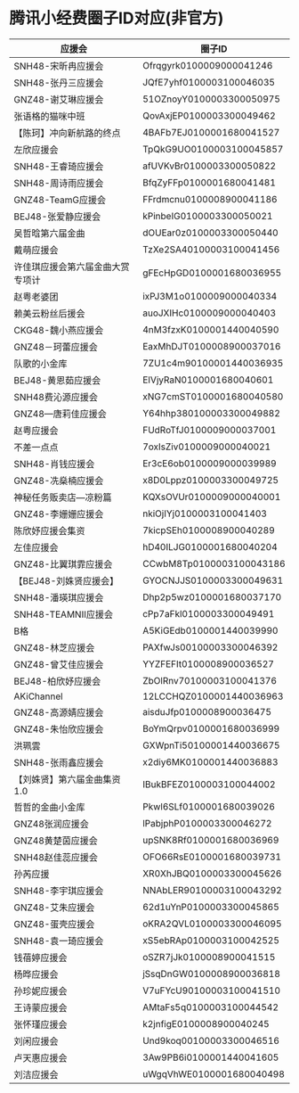 # 腾讯小经费圈子ID对应(非官方)

应援会 | 圈子ID
------------ | -------------
SNH48-宋昕冉应援会 | Ofrqgyrk0100009000041246
SNH48-张丹三应援会 | JQfE7yhf0100003100046035
GNZ48-谢艾琳应援会 | 51OZnoyY0100003300050975
张语格的猫咪中班 | QovAxjEP0100003300049462
【陈珂】冲向新航路的终点 | 4BAFb7EJ0100001680041527
左欣应援会 | TpQkG9UO0100003100045857
SNH48-王睿琦应援会 | afUVKvBr0100003300050822
SNH48-周诗雨应援会 | BfqZyFFp0100001680041481
GNZ48-TeamG应援会 | FFrdmcnu0100008900041186
BEJ48-张爱静应援会 | kPinbeIG0100003300050021
吴哲晗第六届金曲 | dOUEar0z0100003300050440
戴萌应援会 | TzXe2SA40100003100041456
许佳琪应援会第六届金曲大赏专项计 | gFEcHpGD0100001680036955
赵粤老婆团 | ixPJ3M1o0100009000040334
赖美云粉丝后援会 | auoJXIHc0100009000040403
CKG48-魏小燕应援会 | 4nM3fzxK0100001440040590
GNZ48－珂蕾应援会 | EaxMhDJT0100008900037016
队歌的小金库 | 7ZU1c4m90100001440036935
BEJ48-黄恩茹应援会 | EIVjyRaN0100001680040601
SNH48费沁源应援会 | xNG7cmST0100001680040580
GNZ48—唐莉佳应援会 | Y64hhp380100003300049882
赵粤应援会 | FUdRoTfJ0100009000037001
不差一点点 | 7oxIsZiv0100009000040021
SNH48-肖钱应援会 | Er3cE6ob0100009000039989
GNZ48-冼燊楠应援会 | x8D0Lppz0100003300049725
神秘任务贩卖店—凉粉篇 | KQXsOVUr0100009000040001
GNZ48-李姗姗应援会 | nkiOjIYj0100003100041403
陈欣妤应援会集资 | 7kicpSEh0100008900040289
左佳应援会 | hD40ILJG0100001680040204
GNZ48-比翼琪霏应援会 | CCwbM8Tp0100003100043186
【BEJ48-刘姝贤应援会】 | GYOCNJJS0100003300049631
SNH48-潘瑛琪应援会 | Dhp2p5wz0100001680037170
SNH48-TEAMNII应援会 | cPp7aFkl0100003300049491
B格 | A5KiGEdb0100001440039990
GNZ48-林芝应援会 | PAXfwJs00100003300046392
GNZ48-曾艾佳应援会 | YYZFEFIt0100008900036527
BEJ48-柏欣妤应援会 | ZbOlRnv70100003100041376
AKiChannel | 12LCCHQZ0100001440036963
GNZ48-高源婧应援会 | aisduJfp0100008900036475
GNZ48-朱怡欣应援会 | BoYmQrpv0100001680036999
洪珮雲 | GXWpnTi50100001440036675
SNH48-张雨鑫应援会 | x2diy6MK0100001440036883
【刘姝贤】第六届金曲集资1.0 | IBukBFEZ0100003100044002
哲哲的金曲小金库 | Pkwl6SLf0100001680039026
GNZ48张润应援会 | lPabjphP0100003300046272
GNZ48黄楚茵应援会 | upSNK8Rf0100001680036969
SNH48赵佳蕊应援会 | OFO66RsE0100001680039731
孙芮应援 | XR0XhJBQ0100003300045626
SNH48-李宇琪应援会 | NNAbLER90100003100043292
GNZ48-艾朱应援会 | 62d1uYnP0100003300045865
GNZ48-蛋壳应援会 | oKRA2QVL0100003300046095
SNH48-袁一琦应援会 | xS5ebRAp0100003100042525
钱蓓婷应援会 | oSZR7jJk0100008900041515
杨晔应援会 | jSsqDnGW0100008900036818
孙珍妮应援会 | V7uFYcU90100003100041510
王诗蒙应援会 | AMtaFs5q0100003100044542
张怀瑾应援会 | k2jnfigE0100008900040245
刘闲应援会 | Und9koq00100003300046516
卢天惠应援会 | 3Aw9PB6i0100001440041605
刘洁应援会 | uWgqVhWE0100001680040498